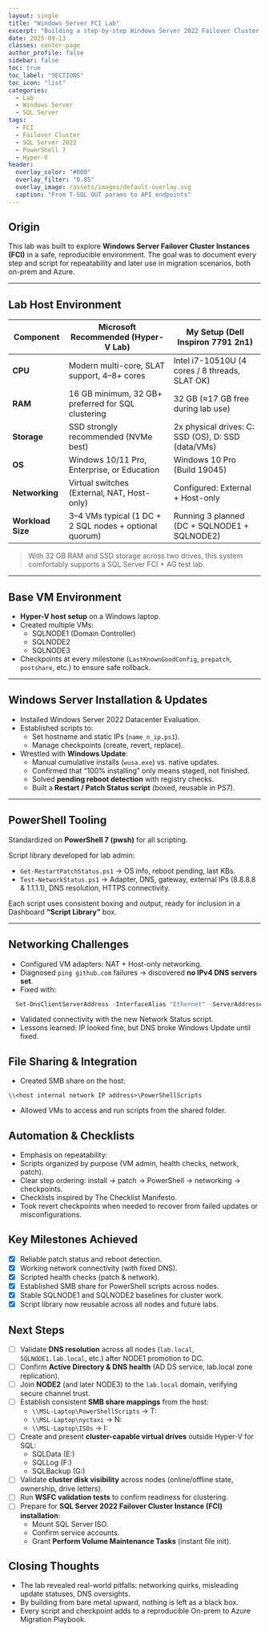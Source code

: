 ```yaml
---
layout: single
title: "Windows Server FCI Lab"
excerpt: "Building a step-by-step Windows Server 2022 Failover Cluster Instance (FCI) lab: from VM setup, patching, networking, and PowerShell automation, edits and verification, to creating a reusable playbook for future on-prem and Azure migrations."
date: 2025-09-13
classes: center-page
author_profile: false
sidebar: false
toc: true
toc_label: "SECTIONS"
toc_icon: "list"
categories:
  - Lab
  - Windows Server
  - SQL Server
tags:
  - FCI
  - Failover Cluster
  - SQL Server 2022
  - PowerShell 7
  - Hyper-V
header:
  overlay_color: "#000"
  overlay_filter: "0.85"
  overlay_image: /assets/images/default-overlay.svg
  caption: "From T-SQL OUT params to API endpoints"
---
```


## Origin
This lab was built to explore **Windows Server Failover Cluster Instances (FCI)** in a safe, reproducible environment. The goal was to document every step and script for repeatability and later use in migration scenarios, both on-prem and Azure.

---

## Lab Host Environment

| Component        | Microsoft Recommended (Hyper-V Lab)                  | My Setup (Dell Inspiron 7791 2n1)               |
|------------------|------------------------------------------------------|------------------------------------------------|
| **CPU**          | Modern multi-core, SLAT support, 4–8+ cores          | Intel i7-10510U (4 cores / 8 threads, SLAT OK) |
| **RAM**          | 16 GB minimum, 32 GB+ preferred for SQL clustering   | 32 GB (≈17 GB free during lab use)             |
| **Storage**      | SSD strongly recommended (NVMe best)                 | 2x physical drives: C: SSD (OS), D: SSD (data/VMs) |
| **OS**           | Windows 10/11 Pro, Enterprise, or Education          | Windows 10 Pro (Build 19045)                   |
| **Networking**   | Virtual switches (External, NAT, Host-only)          | Configured: External + Host-only               |
| **Workload Size**| 3–4 VMs typical (1 DC + 2 SQL nodes + optional quorum)| Running 3 planned (DC + SQLNODE1 + SQLNODE2)   |

> With 32 GB RAM and SSD storage across two drives, this system comfortably supports a SQL Server FCI + AG test lab.

---

## Base VM Environment
- **Hyper-V host setup** on a Windows laptop.
- Created multiple VMs:  
  - SQLNODE1 (Domain Controller)
  - SQLNODE2 
  - SQLNODE3  
- Checkpoints at every milestone (`LastKnownGoodConfig`, `prepatch`, `postshare`, etc.) to ensure safe rollback.

---

## Windows Server Installation & Updates
- Installed Windows Server 2022 Datacenter Evaluation.  
- Established scripts to:  
  - Set hostname and static IPs (`name_n_ip.ps1`).  
  - Manage checkpoints (create, revert, replace).  
- Wrestled with **Windows Update**:  
  - Manual cumulative installs (`wusa.exe`) vs. native updates.  
  - Confirmed that “100% installing” only means staged, not finished.  
  - Solved **pending reboot detection** with registry checks.  
  - Built a **Restart / Patch Status script** (boxed, reusable in PS7).  

---

## PowerShell Tooling
Standardized on **PowerShell 7 (pwsh)** for all scripting.  

Script library developed for lab admin:
- `Get-RestartPatchStatus.ps1` → OS info, reboot pending, last KBs.  
- `Test-NetworkStatus.ps1` → Adapter, DNS, gateway, external IPs (8.8.8.8 & 1.1.1.1), DNS resolution, HTTPS connectivity.  

Each script uses consistent boxing and output, ready for inclusion in a Dashboard **“Script Library”** box.

---

## Networking Challenges
- Configured VM adapters: NAT + Host-only networking.  
- Diagnosed `ping github.com` failures → discovered **no IPv4 DNS servers set**.  
- Fixed with:  
```powershell
  Set-DnsClientServerAddress -InterfaceAlias "Ethernet" -ServerAddresses ("8.8.8.8","1.1.1.1")
```

- Validated connectivity with the new Network Status script.
- Lessons learned: IP looked fine, but DNS broke Windows Update until fixed.

## File Sharing & Integration
- Created SMB share on the host:
```text
\\<host internal network IP address>\PowerShellScripts
```

- Allowed VMs to access and run scripts from the shared folder.

## Automation & Checklists
- Emphasis on repeatability:
- Scripts organized by purpose (VM admin, health checks, network, patch).
- Clear step ordering: install → patch → PowerShell → networking → checkpoints.
- Checklists inspired by The Checklist Manifesto.
- Took revert checkpoints when needed to recover from failed updates or misconfigurations.

## Key Milestones Achieved
- [x] Reliable patch status and reboot detection.
- [x] Working network connectivity (with fixed DNS).
- [x] Scripted health checks (patch & network).
- [x] Established SMB share for PowerShell scripts across nodes.
- [x] Stable SQLNODE1 and SQLNODE2 baselines for cluster work.
- [x] Script library now reusable across all nodes and future labs.

## Next Steps
- [ ] Validate **DNS resolution** across all nodes (`lab.local`, `SQLNODE1.lab.local`, etc.) after NODE1 promotion to DC.  
- [ ] Confirm **Active Directory & DNS health** (AD DS service, lab.local zone replication).  
- [ ] Join **NODE2** (and later NODE3) to the `lab.local` domain, verifying secure channel trust.  
- [ ] Establish consistent **SMB share mappings** from the host:
  - `\\MSL-Laptop\PowerShellScripts` → T:
  - `\\MSL-Laptop\nyctaxi` → N:
  - `\\MSL-Laptop\ISOs` → I:
- [ ] Create and present **cluster-capable virtual drives** outside Hyper-V for SQL:
  - SQLData (E:)  
  - SQLLog (F:)  
  - SQLBackup (G:)  
- [ ] Validate **cluster disk visibility** across nodes (online/offline state, ownership, drive letters).  
- [ ] Run **WSFC validation tests** to confirm readiness for clustering.  
- [ ] Prepare for **SQL Server 2022 Failover Cluster Instance (FCI) installation**:
  - Mount SQL Server ISO.  
  - Confirm service accounts.  
  - Grant **Perform Volume Maintenance Tasks** (instant file init).  

## Closing Thoughts
- The lab revealed real-world pitfalls: networking quirks, misleading update statuses, DNS oversights.
- By building from bare metal upward, nothing is left as a black box.
- Every script and checkpoint adds to a reproducible On-prem to Azure Migration Playbook.
